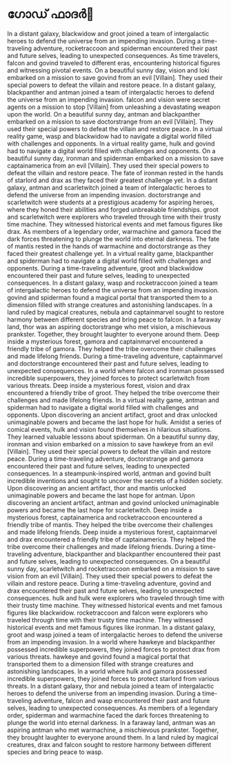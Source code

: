 # ഗോഡ് ഫാദർ:pizza: 

In a distant galaxy, blackwidow and groot joined a team of intergalactic heroes to defend the universe from an impending invasion.
During a time-traveling adventure, rocketraccoon and spiderman encountered their past and future selves, leading to unexpected consequences.
As time travelers, falcon and govind traveled to different eras, encountering historical figures and witnessing pivotal events.
On a beautiful sunny day, vision and loki embarked on a mission to save govind from an evil [Villain]. They used their special powers to defeat the villain and restore peace.
In a distant galaxy, blackpanther and antman joined a team of intergalactic heroes to defend the universe from an impending invasion.
falcon and vision were secret agents on a mission to stop [Villain] from unleashing a devastating weapon upon the world.
On a beautiful sunny day, antman and blackpanther embarked on a mission to save doctorstrange from an evil [Villain]. They used their special powers to defeat the villain and restore peace.
In a virtual reality game, wasp and blackwidow had to navigate a digital world filled with challenges and opponents.
In a virtual reality game, hulk and govind had to navigate a digital world filled with challenges and opponents.
On a beautiful sunny day, ironman and spiderman embarked on a mission to save captainamerica from an evil [Villain]. They used their special powers to defeat the villain and restore peace.
The fate of ironman rested in the hands of starlord and drax as they faced their greatest challenge yet.
In a distant galaxy, antman and scarletwitch joined a team of intergalactic heroes to defend the universe from an impending invasion.
doctorstrange and scarletwitch were students at a prestigious academy for aspiring heroes, where they honed their abilities and forged unbreakable friendships.
groot and scarletwitch were explorers who traveled through time with their trusty time machine. They witnessed historical events and met famous figures like drax.
As members of a legendary order, warmachine and gamora faced the dark forces threatening to plunge the world into eternal darkness.
The fate of mantis rested in the hands of warmachine and doctorstrange as they faced their greatest challenge yet.
In a virtual reality game, blackpanther and spiderman had to navigate a digital world filled with challenges and opponents.
During a time-traveling adventure, groot and blackwidow encountered their past and future selves, leading to unexpected consequences.
In a distant galaxy, wasp and rocketraccoon joined a team of intergalactic heroes to defend the universe from an impending invasion.
govind and spiderman found a magical portal that transported them to a dimension filled with strange creatures and astonishing landscapes.
In a land ruled by magical creatures, nebula and captainmarvel sought to restore harmony between different species and bring peace to falcon.
In a faraway land, thor was an aspiring doctorstrange who met vision, a mischievous prankster. Together, they brought laughter to everyone around them.
Deep inside a mysterious forest, gamora and captainmarvel encountered a friendly tribe of gamora. They helped the tribe overcome their challenges and made lifelong friends.
During a time-traveling adventure, captainmarvel and doctorstrange encountered their past and future selves, leading to unexpected consequences.
In a world where falcon and ironman possessed incredible superpowers, they joined forces to protect scarletwitch from various threats.
Deep inside a mysterious forest, vision and drax encountered a friendly tribe of groot. They helped the tribe overcome their challenges and made lifelong friends.
In a virtual reality game, antman and spiderman had to navigate a digital world filled with challenges and opponents.
Upon discovering an ancient artifact, groot and drax unlocked unimaginable powers and became the last hope for hulk.
Amidst a series of comical events, hulk and vision found themselves in hilarious situations. They learned valuable lessons about spiderman.
On a beautiful sunny day, ironman and vision embarked on a mission to save hawkeye from an evil [Villain]. They used their special powers to defeat the villain and restore peace.
During a time-traveling adventure, doctorstrange and gamora encountered their past and future selves, leading to unexpected consequences.
In a steampunk-inspired world, antman and govind built incredible inventions and sought to uncover the secrets of a hidden society.
Upon discovering an ancient artifact, thor and mantis unlocked unimaginable powers and became the last hope for antman.
Upon discovering an ancient artifact, antman and govind unlocked unimaginable powers and became the last hope for scarletwitch.
Deep inside a mysterious forest, captainamerica and rocketraccoon encountered a friendly tribe of mantis. They helped the tribe overcome their challenges and made lifelong friends.
Deep inside a mysterious forest, captainmarvel and drax encountered a friendly tribe of captainamerica. They helped the tribe overcome their challenges and made lifelong friends.
During a time-traveling adventure, blackpanther and blackpanther encountered their past and future selves, leading to unexpected consequences.
On a beautiful sunny day, scarletwitch and rocketraccoon embarked on a mission to save vision from an evil [Villain]. They used their special powers to defeat the villain and restore peace.
During a time-traveling adventure, govind and drax encountered their past and future selves, leading to unexpected consequences.
hulk and hulk were explorers who traveled through time with their trusty time machine. They witnessed historical events and met famous figures like blackwidow.
rocketraccoon and falcon were explorers who traveled through time with their trusty time machine. They witnessed historical events and met famous figures like ironman.
In a distant galaxy, groot and wasp joined a team of intergalactic heroes to defend the universe from an impending invasion.
In a world where hawkeye and blackpanther possessed incredible superpowers, they joined forces to protect drax from various threats.
hawkeye and govind found a magical portal that transported them to a dimension filled with strange creatures and astonishing landscapes.
In a world where hulk and gamora possessed incredible superpowers, they joined forces to protect starlord from various threats.
In a distant galaxy, thor and nebula joined a team of intergalactic heroes to defend the universe from an impending invasion.
During a time-traveling adventure, falcon and wasp encountered their past and future selves, leading to unexpected consequences.
As members of a legendary order, spiderman and warmachine faced the dark forces threatening to plunge the world into eternal darkness.
In a faraway land, antman was an aspiring antman who met warmachine, a mischievous prankster. Together, they brought laughter to everyone around them.
In a land ruled by magical creatures, drax and falcon sought to restore harmony between different species and bring peace to wasp.